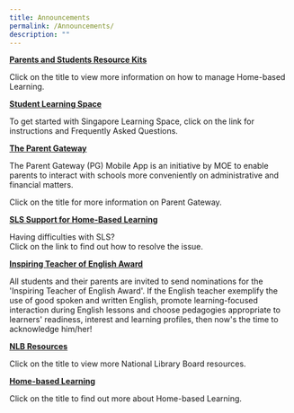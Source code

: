 ```yaml
---
title: Announcements
permalink: /Announcements/
description: ""
---
```

**[Parents and Students Resource Kits](https://tinyurl.com/capshblresourcekit)**

Click on the title to view more information on how to manage Home-based Learning.

**[Student Learning Space](/files/Student%20Annexes%20(Instructions%20and%20FAQs%20updated%2029%20Mar).pdf)**

To get started with Singapore Learning Space, click on the link for instructions and Frequently Asked Questions.

**[The Parent Gateway](https://youtu.be/tW9jwyuovOo)**

The Parent Gateway (PG) Mobile App is an initiative by MOE to enable parents to interact with schools more conveniently on administrative and financial matters.  
  
Click on the title for more information on Parent Gateway.

**[SLS Support for Home-Based Learning](/files/SLS%20Helplines.pdf)**

Having difficulties with SLS?  
Click on the link to find out how to resolve the issue.

**[Inspiring Teacher of English Award](https://www.languagecouncils.sg/goodenglish/inspiring-teacher-of-english-award/nomination-information)**

All students and their parents are invited to send nominations for the 'Inspiring Teacher of English Award'. If the English teacher exemplify the use of good spoken and written English, promote learning-focused interaction during English lessons and choose pedagogies appropriate to learners' readiness, interest and learning profiles, then now's the time to acknowledge him/her!

**[NLB Resources](/discovereads/)**

Click on the title to view more National Library Board resources.

**[Home-based Learning](https://tinyurl.com/classhblcaps)**

Click on the title to find out more about Home-based Learning.